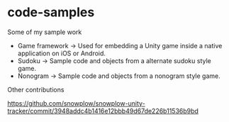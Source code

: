 # code-samples
Some of my sample work

- Game framework -> Used for embedding a Unity game inside a native application on iOS or Android.
- Sudoku -> Sample code and objects from a alternate sudoku style game.
- Nonogram -> Sample code and objects from a nonogram style game.

Other contributions

https://github.com/snowplow/snowplow-unity-tracker/commit/3948addc4b1416e12bbb49d67de226b11536b9bd
